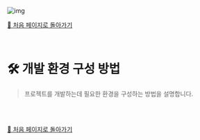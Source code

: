 ![img](https://i.imgur.com/R2wksCG.png)



[🧲 처음 페이지로 돌아가기](https://github.com/AhaOfficial/nuxt-template)

<br/>

# 🛠  개발 환경 구성 방법

> 프로젝트를 개발하는데 필요한 환경을 구성하는 방법을 설명합니다.

<br/>

<br/>

[🧲 처음 페이지로 돌아가기](https://github.com/AhaOfficial/nuxt-template)

